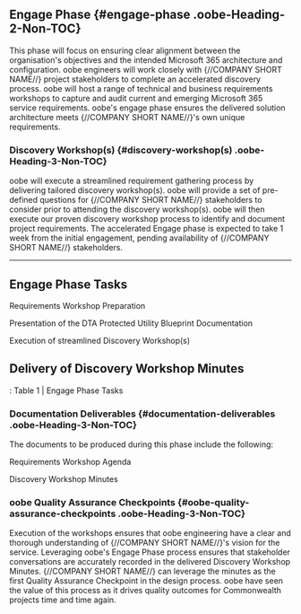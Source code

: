 ## Engage Phase {#engage-phase .oobe-Heading-2-Non-TOC}

This phase will focus on ensuring clear alignment between the
organisation's objectives and the intended Microsoft 365 architecture
and configuration. oobe engineers will work closely with {//COMPANY
SHORT NAME//} project stakeholders to complete an accelerated discovery
process. oobe will host a range of technical and business requirements
workshops to capture and audit current and emerging Microsoft 365
service requirements. oobe's engage phase ensures the delivered solution
architecture meets {//COMPANY SHORT NAME//}'s own unique requirements.

### Discovery Workshop(s) {#discovery-workshop(s) .oobe-Heading-3-Non-TOC}

oobe will execute a streamlined requirement gathering process by
delivering tailored discovery workshop(s). oobe will provide a set of
pre-defined questions for {//COMPANY SHORT NAME//} stakeholders to
consider prior to attending the discovery workshop(s). oobe will then
execute our proven discovery workshop process to identify and document
project requirements. The accelerated Engage phase is expected to take 1
week from the initial engagement, pending availability of {//COMPANY
SHORT NAME//} stakeholders.

  -----------------------------------------------------------------------
  Engage Phase Tasks
  -----------------------------------------------------------------------
  Requirements Workshop Preparation

  Presentation of the DTA Protected Utility Blueprint Documentation

  Execution of streamlined Discovery Workshop(s)

  Delivery of Discovery Workshop Minutes
  -----------------------------------------------------------------------

  : Table 1 \| Engage Phase Tasks

### Documentation Deliverables {#documentation-deliverables .oobe-Heading-3-Non-TOC}

The documents to be produced during this phase include the following:

Requirements Workshop Agenda

Discovery Workshop Minutes

### oobe Quality Assurance Checkpoints {#oobe-quality-assurance-checkpoints .oobe-Heading-3-Non-TOC}

Execution of the workshops ensures that oobe engineering have a clear
and thorough understanding of {//COMPANY SHORT NAME//}'s vision for the
service. Leveraging oobe's Engage Phase process ensures that stakeholder
conversations are accurately recorded in the delivered Discovery
Workshop Minutes. {//COMPANY SHORT NAME//} can leverage the minutes as
the first Quality Assurance Checkpoint in the design process. oobe have
seen the value of this process as it drives quality outcomes for
Commonwealth projects time and time again.

<div style="page-break-before:always"></div>